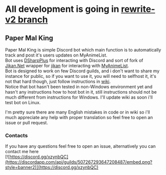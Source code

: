 # All development is going in [rewrite-v2 branch](https://github.com/N0D4N/PaperMalKing/tree/rewrite-v2)
## Paper Mal King

Paper Mal King is simple Discord bot which main function is to automatically track and post it's users updates on MyAnimeList.  
Bot uses [DSharpPlus](https://github.com/DSharpPlus/DSharpPlus) for interacting with Discord and sort of fork of [Jikan.Net](https://github.com/Ervie/jikan.net) wrapper for [jikan](https://jikan.moe/) for interacting with [MyAnimeList](https://myanimelist.net).  
Bot is designed to work on few Discord guilds, and i don't want to share my instance for public, so if you want to use it, you will need to selfhost it, it's not that hard though, just follow instructions in [wiki](https://github.com/N0D4N/PaperMalKing/wiki).  
Notice that bot hasn't been tested in non-Windows environment yet and hasn't any instructions how to host bot in it, still instructions should not be much different from instructions for Windows. I'll update wiki as soon i'll test bot on Linux.  
  
I'm pretty sure there are many English mistakes in code or in wiki so i'll much appreciate any help with proper translation so feel free to open an issue or pull request.  
### Contacts
If you have any questions feel free to open an issue, alternatively you can contact me here  
[![https://discord.gg/xzynbQC](https://discordapp.com/api/guilds/507267293647208487/embed.png?style=banner2)](https://discord.gg/xzynbQC)